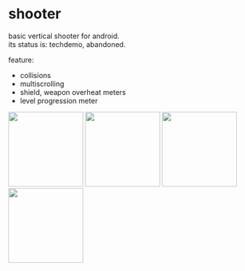 # shooter
basic vertical shooter for android.   
its status is: techdemo, abandoned.   

feature:
- collisions
- multiscrolling
- shield, weapon overheat meters
- level progression meter
   
   
<img src="https://github.com/nsklaus/shooter/blob/master/screenshots/shooter1.png?raw=true" width="150"> <img src="https://github.com/nsklaus/shooter/blob/master/screenshots/shooter2.png?raw=true" width="150"> <img src="https://github.com/nsklaus/shooter/blob/master/screenshots/shooter3.png?raw=true" width="150"> <img src="https://github.com/nsklaus/shooter/blob/master/screenshots/shooter4.png?raw=true" width="150">
   
   
